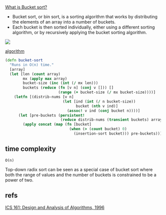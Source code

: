 [What is Bucket sort?](https://en.wikipedia.org/wiki/Bucket_sort)

- Bucket sort, or bin sort, is a sorting algorithm that works by distributing the elements of an array into a number of buckets. 
- Each bucket is then sorted individually, either using a different sorting algorithm, or by recursively applying the bucket sorting algorithm.

![](https://upload.wikimedia.org/wikipedia/commons/6/61/Bucket_sort_1.png)

[algorithm](http://jng.imagine27.com/index.php/2010-05-24-214230_clojure_bucket_sort.html)

```clojure
(defn bucket-sort
  "Runs in O(n) time."
  [array]
  (let [len (count array)
        mx (apply max array)
        bucket-size (inc (int (/ mx len)))
        buckets (reduce (fn [v n] (conj v [])) []
                        (range (+ bucket-size (/ mx bucket-size))))]
    (letfn [(distrib-nums [v n]
                          (let [ind (int (/ n bucket-size))
                                bucket (nth v ind)]
                            (assoc! v ind (conj bucket n))))]
      (let [pre-buckets (persistent!
                         (reduce distrib-nums (transient buckets) array))]
        (apply concat (map (fn [bucket]
                             (when (> (count bucket) 0)
                               (insertion-sort bucket))) pre-buckets))))))
```

time complexity
---------------
```
O(n)
```


Top-down radix sort can be seen as a special case of bucket sort where both the range of values and the number of buckets is 
constrained to be a power of two.

refs
----

[ICS 161: Design and Analysis of Algorithms, 1996](https://www.ics.uci.edu/~eppstein/161/960123.html)